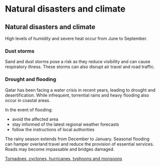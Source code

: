 # Natural disasters and climate

## Natural disasters and climate

High levels of humidity and severe heat occur from June to September.

### Dust storms

Sand and dust storms pose a risk as they reduce visibility and can cause respiratory illness. These storms can also disrupt air travel and road traffic.

### Drought and flooding

Qatar has been facing a water crisis in recent years, leading to drought and desertification. While infrequent, torrential rains and heavy flooding also occur in coastal areas.

In the event of flooding:

* avoid the affected area
* stay informed of the latest regional weather forecasts
* follow the instructions of local authorities

The rainy season extends from December to January. Seasonal flooding can hamper overland travel and reduce the provision of essential services. Roads may become impassable and bridges damaged.

[Tornadoes, cyclones, hurricanes, typhoons and monsoons](https://travel.gc.ca/travelling/health-safety/hurricanes-typhoons-cyclones-monsoons)